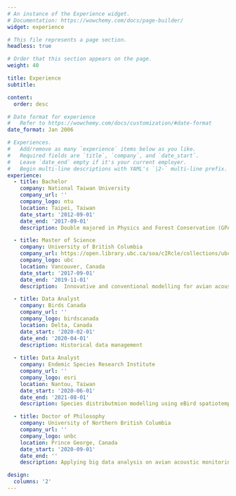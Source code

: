 ```yaml
---
# An instance of the Experience widget.
# Documentation: https://wowchemy.com/docs/page-builder/
widget: experience

# This file represents a page section.
headless: true

# Order that this section appears on the page.
weight: 40

title: Experience
subtitle:

content:
  order: desc

# Date format for experience
#   Refer to https://wowchemy.com/docs/customization/#date-format
date_format: Jan 2006

# Experiences.
#   Add/remove as many `experience` items below as you like.
#   Required fields are `title`, `company`, and `date_start`.
#   Leave `date_end` empty if it's your current employer.
#   Begin multi-line descriptions with YAML's `|2-` multi-line prefix.
experience:
  - title: Bachelor 
    company: National Taiwan University
    company_url: ''
    company_logo: ntu
    location: Taipei, Taiwan
    date_start: '2012-09-01'
    date_end: '2017-09-01'
    description: Double majored in Physics and Forest Conservation (GPA 3.65/4.0)

  - title: Master of Science
    company: University of British Columbia
    company_url: https://open.library.ubc.ca/soa/cIRcle/collections/ubctheses/24/items/1.0385980
    company_logo: ubc
    location: Vancouver, Canada
    date_start: '2017-09-01'
    date_end: '2019-11-01'
    description:  Innovative and conventional modelling for avian acoustic and fire severity analyses.

  - title: Data Analyst
    company: Birds Canada
    company_url: ''
    company_logo: birdscanada
    location: Delta, Canada
    date_start: '2020-02-01'
    date_end: '2020-04-01'
    description: Historical data management
        
  - title: Data Analyst
    company: Endemic Species Research Institute
    company_url: ''
    company_logo: esri
    location: Nantou, Taiwan
    date_start: '2020-06-01'
    date_end: '2021-08-01'
    description: Species distributmion modelling using eBird spatiotemporal data in Taiwan 

  - title: Doctor of Philosophy
    company: University of Northern British Columbia
    company_url: ''
    company_logo: unbc
    location: Prince George, Canada
    date_start: '2020-09-01'
    date_end: ''
    description: Applying big data analysis on avian acoustic monitoring 

design:
  columns: '2'
---
```

